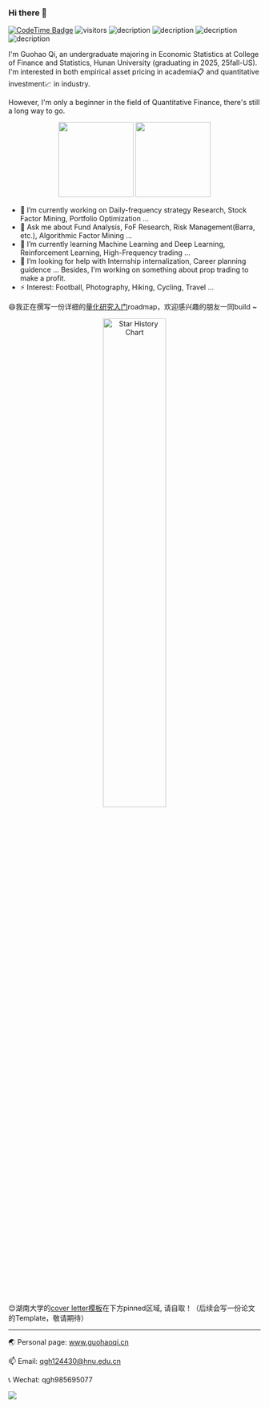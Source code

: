 ### Hi there 👋 
[![CodeTime Badge](https://img.shields.io/endpoint?style=social&color=222&url=https%3A%2F%2Fapi.codetime.dev%2Fshield%3Fid%3D24355%26project%3D%26in=0)](https://codetime.dev)
 ![visitors](https://visitor-badge.laobi.icu/badge?page_id=Barca0412.Barca0412)
![decription](https://img.shields.io/badge/Language-Python-green)
![decription](https://img.shields.io/badge/Language-R-blue)
![decription](https://img.shields.io/badge/Language-C++-red)
![decription](https://img.shields.io/badge/Language-SAS-white)


I'm Guohao Qi, an undergraduate majoring in Economic Statistics at College of Finance and Statistics, Hunan University (graduating in 2025, 25fall-US). I'm interested in both empirical asset pricing in academia📋 and quantitative investment📈 in industry.

However, I'm only a beginner in the field of Quantitative Finance, there's still a long way to go.


<div align="center">
  <img src="https://github-readme-stats.vercel.app/api?username=Barca0412&height=137" height="150px" />
  <img src="https://github-readme-stats.vercel.app/api/top-langs/?username=Barca0412&layout=compact&height=137" height="150px" />
</div>

<!--
[![Top Langs](https://github-readme-stats.vercel.app/api/top-langs/?username=anuraghazra&layout=donut)](https://github.com/anuraghazra/github-readme-stats)
-->




<!--
<div align="center"> 
 <img height="137px" 
  src="https://github-readme-stats.vercel.app/api?username=Barca0412&hide_title=true&hide_border=true&show_icons=trueline_height=21&text_color=000&icon_color=000&bg_color=0,ea6161,ffc64d,fffc4d,52fa5a&theme=graywhite" /> 
</div> 
-->

- 🔭 I’m currently working on Daily-frequency strategy Research, Stock Factor Mining, Portfolio Optimization  ...
- 💬 Ask me about Fund Analysis, FoF Research, Risk Management(Barra, etc.), Algorithmic Factor Mining ...
- 🌱 I’m currently learning Machine Learning and Deep Learning, Reinforcement Learning, High-Frequency trading ...
- 🤔 I’m looking for help with Internship internalization, Career planning guidence ... Besides, I'm working on something about prop trading to make a profit. 
- ⚡ Interest: Football, Photography, Hiking, Cycling, Travel ...


<!-- 
 ## 😄 By the way, I'm leading a team to design a Quantitative Strategy for investing in the Chinese stock market based on multi-factor model(temporarily). If you have interest in this project, please contact me ! 
-->

<!--
😄我正在进行 使用算法挖掘选股因子 的工作，欢迎与我讨论 ！
-->
😄我正在撰写一份详细的[量化研究入门](https://github.com/Barca0412/Introduction-to-Quantitative-Finance)roadmap，欢迎感兴趣的朋友一同build ~
<!--
<p align="center">
  <img src="https://github.com/user-attachments/assets/6e94cd3b-d25e-4888-b404-e42c54af56a8" alt="star-history-2024731" width="50%">
</p>
-->
<p align="center">
  <img src="https://api.star-history.com/svg?repos=Barca0412/Introduction-to-Quantitative-Finance&type=Date" alt="Star History Chart" width="50%">
</p>

😊湖南大学的[cover letter模板](https://github.com/Barca0412/Cover-letter-of-Hunan-University)在下方pinned区域, 请自取！（后续会写一份论文的Template，敬请期待）
<!--
<span > 
<img src="https://img.shields.io/badge/-HTML5-E34F26?style=flat-square&logo=html5&logoColor=white" /> 
<img src="https://img.shields.io/badge/-CSS3-1572B6?style=flat-square&logo=css3" /> 
 <img src="https://img.shields.io/badge/-JavaScript-oringe?style=flat-square&logo=javascript" /> 
</span>
-->

-------

🌏 Personal page: www.guohaoqi.cn

📫 Email: qgh124430@hnu.edu.cn

📞 Wechat: qgh985695077

<a href='https://clustrmaps.com/site/1bza4'  title='Visit tracker'><img src='//clustrmaps.com/map_v2.png?cl=ffffff&w=450&t=n&d=cVC4cPmbBANO1z7BYtwwS9JV9ShIe_AyLkLOnRp0IGM'/></a>


<!--
![Visitor Count](https://profile-counter.glitch.me/{Barca0412}/count.svg)
-->
<!--
🏆：
<div align="center"> <img src="https://github-profile-trophy.vercel.app/?username=Barca0412" /> </div>
-->



<!--
**Barca0412/Barca0412** is a ✨ _special_ ✨ repository because its `README.md` (this file) appears on your GitHub profile.
Here are some ideas to get you started:

- 🔭 I’m currently working on ...
- 🌱 I’m currently learning ...
- 👯 I’m looking to collaborate on ...
- 🤔 I’m looking for help with ...
- 💬 Ask me about ...
- 📫 How to reach me: ...
- 😄 Pronouns: ...
- ⚡ Fun fact: ...
-->

